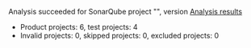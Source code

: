 Analysis succeeded for SonarQube project "", version  [Analysis results](https://sonarqube.com/dashboard/index/MsTeOld)
- Product projects: 6, test projects: 4
- Invalid projects: 0, skipped projects: 0, excluded projects: 0
